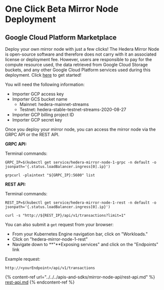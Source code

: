 # One Click Beta Mirror Node Deployment

## Google Cloud Platform Marketplace

Deploy your own mirror node with just a few clicks! The Hedera Mirror Node is open-source software and therefore does not carry with it an associated license or deployment fee. However, users are responsible to pay for the compute resource used, the data retrieved from Google Cloud Storage buckets, and any other Google Cloud Platform services used during this deployment. Click [here](https://console.cloud.google.com/marketplace/details/mirror-node-public/hedera-mirror-node) to get started!

You will need the following information:

* Importer GCP access key
* Importer GCS bucket name
  * Mainnet: hedera-mainnet-streams
  * Testnet: hedera-stable-testnet-streams-2020-08-27
* Importer GCP billing project ID
* Importer GCP secret key

Once you deploy your mirror node, you can access the mirror node via the GRPC API or the REST API.

**GRPC API:**

Terminal commands:

```
GRPC_IP=$(kubectl get service/hedera-mirror-node-1-grpc -n default -o jsonpath='{.status.loadBalancer.ingress[0].ip}')

grpcurl -plaintext "${GRPC_IP}:5600" list
```

**REST API:**

Terminal commands:

```
REST_IP=$(kubectl get service/hedera-mirror-node-1-rest -n default -o jsonpath='{.status.loadBalancer.ingress[0].ip}')

curl -s "http://${REST_IP}/api/v1/transactions?limit=1"
```

You can also submit a `get` request from your browser:

* From your Kubernetes Engine navigation bar, click on "Workloads."
* Click on "hedera-mirror-node-1-rest"
* Navigate down to \*\*"\*\*Exposing services" and click on the "Endpoints" link

Example request:

```
http://<yourEndpoint>/api/v1/transactions
```

{% content-ref url="../../../apis-and-sdks/mirror-node-api/rest-api.md" %}
[rest-api.md](../../../apis-and-sdks/mirror-node-api/rest-api.md)
{% endcontent-ref %}
